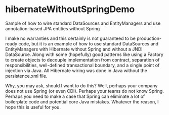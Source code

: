 # hibernateWithoutSpringDemo
Sample of how to wire standard DataSources and EntityManagers and use annotation-based JPA entities without Spring

I make no warranties and this certainly is not guaranteed to be production-ready code, but it is an example of how 
to use standard DataSources and EntityManagers with Hibernate without Spring and without a JNDI DataSource.  Along 
with some (hopefully) good patterns like using a Factory to create objects to decouple implementation from 
contract, separation of responsibilities, well-defined transactional boundary, and a single point of injection via
Java.  All Hibernate wiring was done in Java without the persistence.xml file.

Why, you may ask, should I want to do this?  Well, perhaps your company does not use Spring (or even CDI).  Perhaps
your teams do not know Spring.  Perhaps you need to make a case that Spring can eliminate a lot of boilerplate
code and potential core Java mistakes.  Whatever the reason, I hope this is useful for you.
